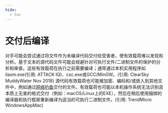 ```yaml
---
hide:
  - toc
---
```


# 交付后编译

对手可能会尝试通过将文件作为未编译代码交付给受害者，使有效载荷难以发现和分析。基于文本的源代码文件可能会规避针对可执行文件/二进制文件的保护的分析和审查。这些有效载荷在执行之前需要编译；通常通过本机实用程序如ilasm.exe(引用: ATTACK IQ)、csc.exe或GCC/MinGW。(引用: ClearSky MuddyWater Nov 2018)  源代码有效载荷也可能被加密、编码和/或嵌入到其他文件中，例如通过[网络钓鱼](https://attack.mitre.org/techniques/T1566)交付的文件。有效载荷也可能以本机操作系统无法识别且本质上无害的格式交付（例如：macOS/Linux上的EXE），然后在稍后使用捆绑的编译器和执行框架重新编译为适当的可执行二进制文件。(引用: TrendMicro WindowsAppMac)
